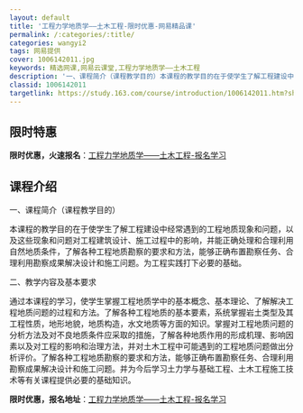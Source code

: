 ```yaml
---
layout: default
title: '工程力学地质学——土木工程-限时优惠-网易精品课'
permalink: /:categories/:title/
categories: wangyi2
tags: 网易提供
cover: 1006142011.jpg
keywords: 精选网课,网易云课堂,工程力学地质学——土木工程
description: '一、课程简介（课程教学目的）本课程的教学目的在于使学生了解工程建设中经常遇到的工程地质现象和问题，以及这些现象和问题对工'
classid: 1006142011
targetlink: https://study.163.com/course/introduction/1006142011.htm?share=1&shareId=1025206652&utm_campaign=share&utm_medium=iphoneShare&utm_source=&utm_u=1025206652
---
```


## 限时特惠

**限时优惠，火速报名**：[工程力学地质学——土木工程-报名学习](https://study.163.com/course/introduction/1006142011.htm?share=1&shareId=1025206652&utm_campaign=share&utm_medium=iphoneShare&utm_source=&utm_u=1025206652)

## 课程介绍

一、课程简介（课程教学目的）

本课程的教学目的在于使学生了解工程建设中经常遇到的工程地质现象和问题，以及这些现象和问题对工程建筑设计、施工过程中的影响，并能正确处理和合理利用自然地质条件，了解各种工程地质勘察的要求和方法，能够正确布置勘察任务、合理利用勘察成果解决设计和施工问题。为工程实践打下必要的基础。

二、教学内容及基本要求

通过本课程的学习，使学生掌握工程地质学中的基本概念、基本理论、了解解决工程地质问题的过程和方法。了解各种工程地质的基本要素，系统掌握岩土类型及其工程性质，地形地貌，地质构造，水文地质等方面的知识。掌握对工程地质问题的分析方法及对不良地质条件应采取的措施，了解各种地质作用的形成机理、影响因素以及对工程的影响和治理方法，并对土木工程中可能遇到的工程地质问题做出分析评价。了解各种工程地质勘察的要求和方法，能够正确布置勘察任务、合理利用勘察成果解决设计和施工问题。并为今后学习土力学与基础工程、土木工程施工技术等有关课程提供必要的基础知识。

**限时优惠，报名地址**：[工程力学地质学——土木工程-报名学习](https://study.163.com/course/introduction/1006142011.htm?share=1&shareId=1025206652&utm_campaign=share&utm_medium=iphoneShare&utm_source=&utm_u=1025206652)

